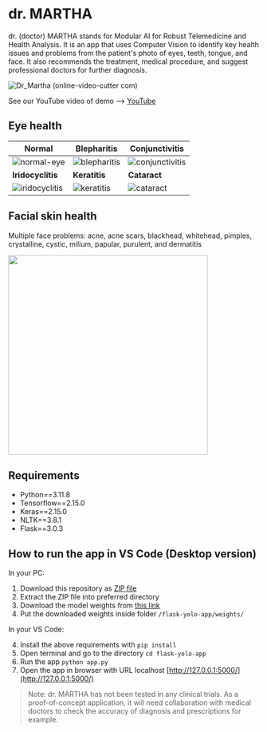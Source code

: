 # dr. MARTHA
dr. (doctor) MARTHA stands for Modular AI for Robust Telemedicine and Health Analysis. It is an app that uses Computer Vision to identify key health issues and problems from the patient's photo of eyes, teeth, tongue, and face. It also recommends the treatment, medical procedure, and suggest professional doctors for further diagnosis.

![Dr_Martha (online-video-cutter com)](https://github.com/yohanesnuwara/dr_martha/assets/51282928/35e0a5d9-24e1-443f-badc-2e1f33c46d9e)

See our YouTube video of demo --> [YouTube](https://youtu.be/1hEPSIDEKus)

## Eye health

|Normal|Blepharitis|Conjunctivitis|
|---|---|---|
|![normal-eye](https://github.com/yohanesnuwara/dr_martha/assets/51282928/a02ecbcf-ce4b-4c30-8642-d6607ffba0dd)|![blepharitis](https://github.com/yohanesnuwara/dr_martha/assets/51282928/cb4f498a-846b-44f6-b6be-4f25b25c67c0)|![conjunctivitis](https://github.com/yohanesnuwara/dr_martha/assets/51282928/63117643-a093-48fc-a17a-0d20698b1f51)|
| **Iridocyclitis** | **Keratitis** | **Cataract** |
|![iridocyclitis](https://github.com/yohanesnuwara/dr_martha/assets/51282928/9df25768-5b03-4b2b-b96f-62bcd723ac85)|![keratitis](https://github.com/yohanesnuwara/dr_martha/assets/51282928/6517e017-0c76-4d93-94d4-976d3322eebe)|![cataract](https://github.com/yohanesnuwara/dr_martha/assets/51282928/60ae29a0-88b7-44e4-8a23-bd548a4337d5)|

## Facial skin health

Multiple face problems: acne, acne scars, blackhead, whitehead, pimples, crystalline, cystic, milium, papular, purulent, and dermatitis

<img src="https://github.com/yohanesnuwara/dr_martha/assets/51282928/1a2538f6-bc46-419b-b170-13b39cce2cf3" width="400">

## Requirements
* Python==3.11.8
* Tensorflow==2.15.0
* Keras==2.15.0
* NLTK==3.8.1
* Flask==3.0.3

## How to run the app in VS Code (Desktop version)

In your PC:

1. Download this repository as [ZIP file](https://github.com/yohanesnuwara/dr_martha/archive/refs/heads/main.zip)
2. Extract the ZIP file into preferred directory
3. Download the model weights from [this link](https://zenodo.org/api/records/11402284/files-archive)
4. Put the downloaded weights inside folder ```/flask-yolo-app/weights/```

In your VS Code:

4. Install the above requirements with ```pip install```
5. Open terminal and go to the directory ```cd flask-yolo-app```
6. Run the app ```python app.py```
7. Open the app in browser with URL localhost [http://127.0.0.1:5000/](http://127.0.0.1:5000/)

> Note: dr. MARTHA has not been tested in any clinical trials. As a proof-of-concept application, it will need collaboration with medical doctors to check the accuracy of diagnosis and prescriptions for example.
